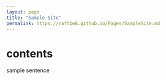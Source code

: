 ```yaml
---
layout: page
title: "Sample Site"
permalink: https://raft1e8.github.io/Pages/SampleSite.md
---
```

# contents
sample sentence
